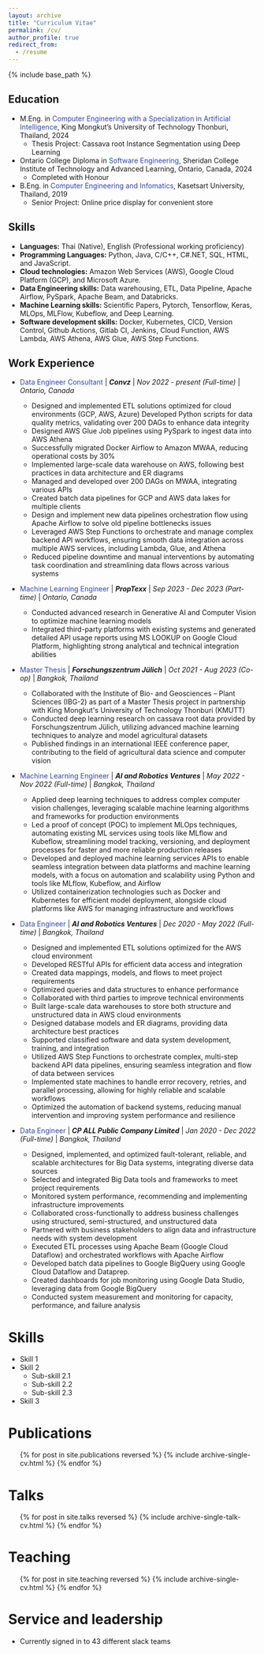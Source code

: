 ```yaml
---
layout: archive
title: "Curriculum Vitae"
permalink: /cv/
author_profile: true
redirect_from:
  - /resume
---
```


{% include base_path %}

## Education

- M.Eng. in <span style="color: #3246a8;">Computer Engineering with a Specialization in Artificial Intelligence</span>, King Mongkut’s University of Technology Thonburi, Thailand, 2024
  - Thesis Project: Cassava root Instance Segmentation using Deep Learning
- Ontario College Diploma in <span style="color: #3246a8;">Software Engineering</span>, Sheridan College Institute of Technology and Advanced Learning, Ontario, Canada, 2024
  - Completed with Honour
- B.Eng. in <span style="color: #3246a8;">Computer Engineering and Infomatics</span>, Kasetsart University, Thailand, 2019
  - Senior Project: Online price display for convenient store

## Skills

- **Languages:** Thai (Native), English (Professional working proficiency)
- **Programming Languages:** Python, Java, C/C++, C#.NET, SQL, HTML, and JavaScript.
- **Cloud technologies:** Amazon Web Services (AWS), Google Cloud Platform (GCP), and Microsoft Azure.
- **Data Engineering skills:** Data warehousing, ETL, Data Pipeline, Apache Airflow, PySpark, Apache Beam, and
  Databricks.
- **Machine Learning skills:** Scientific Papers, Pytorch, Tensorflow, Keras, MLOps, MLFlow, Kubeflow, and Deep Learning.
- **Software development skills:** Docker, Kubernetes, CICD, Version Control, Github Actions, Gitlab CI, Jenkins, Cloud Function, AWS Lambda, AWS
  Athena, AWS Glue, AWS Step Functions.

## Work Experience

- <span style="color: #3246a8;"> Data Engineer Consultant </span>| **_Convz_** | _Nov 2022 - present (Full-time)_ | _Ontario, Canada_

  - Designed and implemented ETL solutions optimized for cloud environments (GCP, AWS, Azure)
    Developed Python scripts for data quality metrics, validating over 200 DAGs to enhance data integrity
  - Designed AWS Glue Job pipelines using PySpark to ingest data into AWS Athena
  - Successfully migrated Docker Airflow to Amazon MWAA, reducing operational costs by 30%
  - Implemented large-scale data warehouse on AWS, following best practices in data architecture and ER diagrams
  - Managed and developed over 200 DAGs on MWAA, integrating various APIs
  - Created batch data pipelines for GCP and AWS data lakes for multiple clients
  - Design and implement new data pipelines orchestration flow using Apache Airflow to solve old pipeline bottlenecks issues
  - Leveraged AWS Step Functions to orchestrate and manage complex backend API workflows, ensuring
    smooth data integration across multiple AWS services, including Lambda, Glue, and Athena
  - Reduced pipeline downtime and manual interventions by automating task coordination and streamlining data flows across various systems
    <br>

- <span style="color: #3246a8;"> Machine Learning Engineer </span>| **_PropTexx_** | _Sep 2023 - Dec 2023 (Part-time)_ | _Ontario, Canada_

  - Conducted advanced research in Generative AI and Computer Vision to optimize machine learning models
  - Integrated third-party platforms with existing systems and generated detailed API usage reports using MS LOOKUP on Google Cloud Platform, highlighting strong analytical and technical integration abilities
    <br>

- <span style="color: #3246a8;"> Master Thesis </span>| **_Forschungszentrum Jülich_** | _Oct 2021 - Aug 2023 (Co-op)_ | _Bangkok, Thailand_

  - Collaborated with the Institute of Bio- and Geosciences – Plant Sciences (IBG-2) as part of a Master Thesis project in partnership with King Mongkut's University of Technology Thonburi (KMUTT)
  - Conducted deep learning research on cassava root data provided by Forschungszentrum Jülich, utilizing advanced machine learning techniques to analyze and model agricultural datasets
  - Published findings in an international IEEE conference paper, contributing to the field of agricultural data science and computer vision
    <br>

- <span style="color: #3246a8;"> Machine Learning Engineer </span>| **_AI and Robotics Ventures_** | _May 2022 - Nov 2022 (Full-time)_ | _Bangkok, Thailand_
  - Applied deep learning techniques to address complex computer vision challenges, leveraging scalable machine learning algorithms and frameworks for production environments
  - Led a proof of concept (POC) to implement MLOps techniques, automating existing ML services using tools like MLflow and Kubeflow, streamlining model tracking, versioning, and deployment processes for faster and more reliable production releases
  - Developed and deployed machine learning services APIs to enable seamless integration between data platforms and machine learning models, with a focus on automation and scalability using Python and tools like MLflow, Kubeflow, and Airflow
  - Utilized containerization technologies such as Docker and Kubernetes for efficient model deployment, alongside cloud platforms like AWS for managing infrastructure and workflows
    <br>
- <span style="color: #3246a8;"> Data Engineer </span>| **_AI and Robotics Ventures_** | _Dec 2020 - May 2022 (Full-time)_ | _Bangkok, Thailand_

  - Designed and implemented ETL solutions optimized for the AWS cloud environment
  - Developed RESTful APIs for efficient data access and integration
  - Created data mappings, models, and flows to meet project requirements
  - Optimized queries and data structures to enhance performance
  - Collaborated with third parties to improve technical environments
  - Built large-scale data warehouses to store both structure and unstructured data in AWS cloud environments
  - Designed database models and ER diagrams, providing data architecture best practices
  - Supported classified software and data system development, training, and integration
  - Utilized AWS Step Functions to orchestrate complex, multi-step backend API data pipelines, ensuring seamless integration and flow of data between services
  - Implemented state machines to handle error recovery, retries, and parallel processing, allowing for highly reliable and scalable workflows
  - Optimized the automation of backend systems, reducing manual intervention and improving system performance and resilience
    <br>

- <span style="color: #3246a8;"> Data Engineer </span>| **_CP ALL Public Company Limited_** | _Jan 2020 - Dec 2022 (Full-time)_ | _Bangkok, Thailand_
  - Designed, implemented, and optimized fault-tolerant, reliable, and scalable architectures for Big Data
    systems, integrating diverse data sources
  - Selected and integrated Big Data tools and frameworks to meet project requirements
  - Monitored system performance, recommending and implementing infrastructure improvements
  - Collaborated cross-functionally to address business challenges using structured, semi-structured, and unstructured data
  - Partnered with business stakeholders to align data and infrastructure needs with system development
  - Executed ETL processes using Apache Beam (Google Cloud Dataflow) and orchestrated workflows with Apache Airflow
  - Developed batch data pipelines to Google BigQuery using Google Cloud Dataflow and Dataprep.
  - Created dashboards for job monitoring using Google Data Studio, leveraging data from Google BigQuery
  - Conducted system measurement and monitoring for capacity, performance, and failure analysis
    <br>

# Skills

- Skill 1
- Skill 2
  - Sub-skill 2.1
  - Sub-skill 2.2
  - Sub-skill 2.3
- Skill 3

# Publications

  <ul>{% for post in site.publications reversed %}
    {% include archive-single-cv.html %}
  {% endfor %}</ul>
  
Talks
======
  <ul>{% for post in site.talks reversed %}
    {% include archive-single-talk-cv.html  %}
  {% endfor %}</ul>
  
Teaching
======
  <ul>{% for post in site.teaching reversed %}
    {% include archive-single-cv.html %}
  {% endfor %}</ul>
  
Service and leadership
======
* Currently signed in to 43 different slack teams
